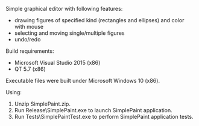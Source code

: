 Simple graphical editor with following features:

* drawing figures of specified kind (rectangles and ellipses) and color with mouse
* selecting and moving single/multiple figures
* undo/redo

Build requirements:
* Microsoft Visual Studio 2015 (x86)
* QT 5.7 (x86)

Executable files were built under Microsoft Windows 10 (x86).

Using:

1. Unzip SimplePaint.zip.
2. Run Release\SimplePaint.exe to launch SimplePaint application.
3. Run Tests\SimplePaintTest.exe to perform SimplePaint application tests.
